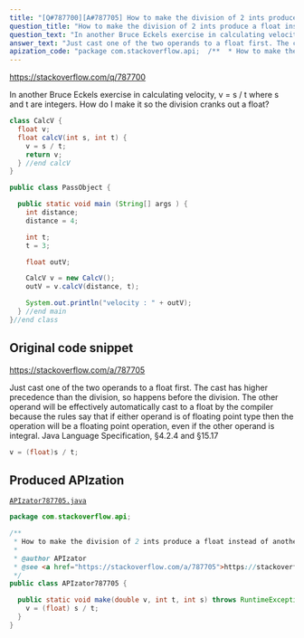```yaml
---
title: "[Q#787700][A#787705] How to make the division of 2 ints produce a float instead of another int?"
question_title: "How to make the division of 2 ints produce a float instead of another int?"
question_text: "In another Bruce Eckels exercise in calculating velocity, v = s / t where s and t are integers.  How do I make it so the division cranks out a float?"
answer_text: "Just cast one of the two operands to a float first. The cast has higher precedence than the division, so happens before the division. The other operand will be effectively automatically cast to a float by the compiler because the rules say that if either operand is of floating point type then the operation will be a floating point operation, even if the other operand is integral.  Java Language Specification, §4.2.4 and §15.17"
apization_code: "package com.stackoverflow.api;  /**  * How to make the division of 2 ints produce a float instead of another int?  *  * @author APIzator  * @see <a href=\"https://stackoverflow.com/a/787705\">https://stackoverflow.com/a/787705</a>  */ public class APIzator787705 {    public static void make(double v, int t, int s) throws RuntimeException {     v = (float) s / t;   } }"
---
```


https://stackoverflow.com/q/787700

In another Bruce Eckels exercise in calculating velocity, v = s / t where s and t are integers.  How do I make it so the division cranks out a float?


```java
class CalcV {
  float v;
  float calcV(int s, int t) {
    v = s / t;
    return v;
  } //end calcV
}

public class PassObject {

  public static void main (String[] args ) {
    int distance;
    distance = 4;

    int t;
    t = 3;

    float outV;

    CalcV v = new CalcV();
    outV = v.calcV(distance, t);

    System.out.println("velocity : " + outV);
  } //end main
}//end class
```


## Original code snippet

https://stackoverflow.com/a/787705

Just cast one of the two operands to a float first.
The cast has higher precedence than the division, so happens before the division.
The other operand will be effectively automatically cast to a float by the compiler because the rules say that if either operand is of floating point type then the operation will be a floating point operation, even if the other operand is integral.  Java Language Specification, §4.2.4 and §15.17

```java
v = (float)s / t;
```

## Produced APIzation

[`APIzator787705.java`](https://github.com/pasqualesalza/apization-temp-data/raw/master/apizations/java/APIzator787705.java)

```java
package com.stackoverflow.api;

/**
 * How to make the division of 2 ints produce a float instead of another int?
 *
 * @author APIzator
 * @see <a href="https://stackoverflow.com/a/787705">https://stackoverflow.com/a/787705</a>
 */
public class APIzator787705 {

  public static void make(double v, int t, int s) throws RuntimeException {
    v = (float) s / t;
  }
}

```